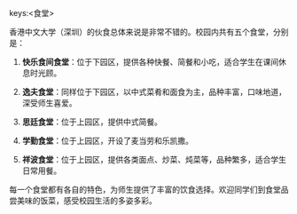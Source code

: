 keys:<食堂>


香港中文大学（深圳）的伙食总体来说是非常不错的。校园内共有五个食堂，分别是：

1. **快乐食间食堂**：位于下园区，提供各种快餐、简餐和小吃，适合学生在课间休息时光顾。

2. **逸夫食堂**：同样位于下园区，以中式菜肴和面食为主，品种丰富，口味地道，深受师生喜爱。

3. **思廷食堂**：位于上园区，提供中式简餐。

4. **学勤食堂**：位于上园区，开设了麦当劳和乐凯撒。

5. **祥波食堂**：位于上园区，提供各类面点、炒菜、炖菜等，品种繁多，适合学生日常用餐。

每一个食堂都有各自的特色，为师生提供了丰富的饮食选择。欢迎同学们到食堂品尝美味的饭菜，感受校园生活的多姿多彩。